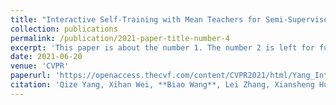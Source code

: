 ```yaml
---
title: "Interactive Self-Training with Mean Teachers for Semi-Supervised Object Detection"
collection: publications
permalink: /publication/2021-paper-title-number-4
excerpt: 'This paper is about the number 1. The number 2 is left for future work.'
date: 2021-06-20
venue: 'CVPR'
paperurl: 'https://openaccess.thecvf.com/content/CVPR2021/html/Yang_Interactive_Self-Training_With_Mean_Teachers_for_Semi-Supervised_Object_Detection_CVPR_2021_paper.html'
citation: 'Qize Yang, Xihan Wei, **Biao Wang**, Lei Zhang, Xiansheng Hua. &quot;Interactive Self-Training with Mean Teachers for Semi-Supervised Object Detection. &quot; <i>CVPR</i>. 2021.'
---
```

